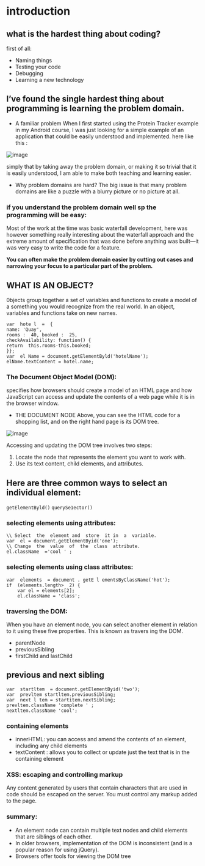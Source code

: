 # introduction

## what is the hardest thing about coding?
first of all:
- Naming things
- Testing your code
- Debugging
- Learning a new technology

## I’ve found the single hardest thing about programming is learning the problem domain.
- A familiar problem
When I first started using the Protein Tracker example in my Android course, I was just looking for a simple example of an application that could be easily understood and implemented.
here like this :

![image](https://spzone-simpleprogrammer.netdna-ssl.com/wp-content/uploads/2013/07/Protein_Tracker_2013-07-03_16-44-41_thumb.png)

simply that by taking away the problem domain, or making it so trivial that it is easily understood, I am able to make both teaching and learning easier.

* Why problem domains are hard?
The big issue is that many problem domains are like a puzzle with a blurry picture or no picture at all.

### if you understand the problem domain well sp the programming will be easy:
Most of the work at the time was basic waterfall development, here was however something really interesting about the waterfall approach and the extreme amount of specification that was done before anything was built—it was very easy to write the code for a feature.

**You can often make the problem domain easier by cutting out cases and narrowing your focus to a particular part of the problem.**

## WHAT IS  AN OBJECT?
0bjects group together a set of variables and  functions to create a model 
of a something you would recognize from the real  world. In  an  object, 
variables and  functions take on  new names. 

```
var  hote l  =  { 
name: 'Quay', 
rooms :  40, booked :  25, 
checkAvailability: function() { 
return  this.rooms-this.booked; 
}};
var  el Name = document.getElementByld('hotelName');
elName.textContent = hotel.name;
```

### The Document Object Model (DOM): 
specifies how browsers should create a model of an  HTML page and how JavaScript can  access and  update the contents of a web page while it is  in the browser window. 
- THE DOCUMENT NODE Above, you can see the HTML code for a shopping list, and on the right hand page is its DOM tree. 

![image](https://res.cloudinary.com/practicaldev/image/fetch/s--B2Ts1hyb--/c_limit%2Cf_auto%2Cfl_progressive%2Cq_auto%2Cw_880/http://i67.tinypic.com/2nqegt2.jpg)

Accessing and  updating the DOM tree involves two steps: 
1. Locate the node that represents the element you  want to work with. 
2.  Use its text content, child elements, and attributes. 

## Here are  three common ways to select an individual element: 
`getElementByld()`
`querySe1ector()`

### selecting elements using attributes:
```
\\ Select  the  element and  store  it in  a  variable. 
var  el = document.getElementByid('one'); 
\\ Change  the  value  of  the  class  attribute. 
el.className  ='cool ' ; 
```

### selecting elements using class attributes: 

```
var  elements  = document . getE l ementsByClassName('hot'); 
if  (elements.length>  2) { 
    var el = elements[2];
    el.className = 'class';

```
### traversing the DOM:
When you  have an element node, you  can  select another element in relation to it using these five properties. This is  known as  travers ing the  DOM.
 + parentNode
 + previousSibling
 + firstChild and lastChild  



 ## previous and next sibling

```
var  startltem  = document.getElementByid('two'); 
var  prevltem startltem.previousSibling; 
var  next l tem = startitem.nextSibling; 
prevltem.className 'complete ' ; 
nextltem.className 'cool'; 
```

### containing elements

- innerHTML: you can access and amend the contents of an  element, including any child elements 
- textContent : allows you  to collect or update just the text that is  in the containing element 

### XSS: escaping and controlling markup
Any content generated by users that contain characters that are used in code should be escaped on  the server.  You  must control any markup added to the page. 

### summary: 
* An element node can contain multiple text nodes and child elements that are  siblings of each  other.
* In older browsers, implementation of the DOM is inconsistent (and is a popular reason for using jQuery). 
* Browsers offer tools for viewing the DOM  tree 

















